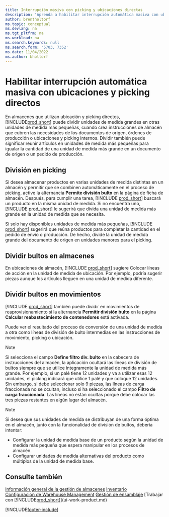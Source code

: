 ```yaml
---
title: Interrupción masiva con picking y ubicaciones directas
description: 'Aprenda a habilitar interrupción automática masiva con ubicación y picking dirigidos, así como interrupción en picking, ubicaciones, movimientos y más.'
author: brentholtorf
ms.topic: conceptual
ms.devlang: na
ms.tgt_pltfrm: na
ms.workload: na
ms.search.keywords: null
ms.search.form: '5703, 7352'
ms.date: 11/04/2022
ms.author: bholtorf
---
```

# <a name="enable-automatic-breaking-bulk-with-directed-put-away-and-pick"></a>Habilitar interrupción automática masiva con ubicaciones y picking directos

En almacenes que utilizan ubicación y picking directos, [!INCLUDE[prod_short](includes/prod_short.md)] puede dividir unidades de medida grandes en otras unidades de medida más pequeñas, cuando crea instrucciones de almacén que cubren las necesidades de los documentos de origen, órdenes de producción o ubicaciones y picking internos. Dividir también puede significar reunir artículos en unidades de medida más pequeñas para igualar la cantidad de una unidad de medida más grande en un documento de origen o un pedido de producción.

## <a name="breakbulk-in-picks"></a>División en picking

Si desea almacenar productos en varias unidades de medida distintas en un almacén y permitir que se combinen automáticamente en el proceso de picking, active la alternancia **Permite división bulto** en la página de ficha de almacén. Después, para cumplir una tarea, [!INCLUDE [prod_short](includes/prod_short.md)] buscará un producto en la misma unidad de medida. Si no encuentra uno, [!INCLUDE [prod_short](includes/prod_short.md)] le sugerirá que divida una unidad de medida más grande en la unidad de medida que se necesita.  

Si solo hay disponibles unidades de medida más pequeñas, [!INCLUDE [prod_short](includes/prod_short.md)] sugerirá que reúna productos para completar la cantidad en el pedido de envío o producción. De hecho, divide la unidad de medida grande del documento de origen en unidades menores para el picking.  

## <a name="breakbulk-in-put-aways"></a>Dividir bultos en almacenes

En ubicaciones de almacén, [!INCLUDE [prod_short](includes/prod_short.md)] sugiere Colocar líneas de acción en la unidad de medida de ubicación. Por ejemplo, podría sugerir piezas aunque los artículos lleguen en una unidad de medida diferente.  

## <a name="breakbulk-in-movements"></a>Dividir bultos en movimientos

[!INCLUDE [prod_short](includes/prod_short.md)] también puede dividir en movimientos de reaprovisionamiento si la alternancia **Permitir división bulto** en la página **Calcular reabastecimiento de contenedores** está activada.  

Puede ver el resultado del proceso de conversión de una unidad de medida a otra como líneas de división de bulto intermedias en las instrucciones de movimiento, picking o ubicación.  

> [!NOTE]  
> Si selecciona el campo **Define filtro div. bulto** en la cabecera de instrucciones del almacén, la aplicación ocultará las líneas de división de bultos siempre que se utilice íntegramente la unidad de medida más grande. Por ejemplo, si un palé tiene 12 unidades y va a utilizar esas 12 unidades, el picking indicará que utilice 1 palé y que coloque 12 unidades. Sin embargo, si debe seleccionar solo 9 piezas, las líneas de carga fraccionada no se ocultan, incluso si ha seleccionado el campo **Filtro de carga fraccionada**. Las líneas no están ocultas porque debe colocar las tres piezas restantes en algún lugar del almacén.  

> [!NOTE]  
> Si desea que sus unidades de medida se distribuyan de una forma óptima en el almacén, junto con la funcionalidad de división de bultos, debería intentar:  
>
> - Configurar la unidad de medida base de un producto según la unidad de medida más pequeña que espera manipular en los procesos de almacén.  
> - Configurar unidades de medida alternativas del producto como múltiplos de la unidad de medida base.  

## <a name="see-also"></a>Consulte también

[Información general de la gestión de almacenes](design-details-warehouse-management.md)
[Inventario](inventory-manage-inventory.md)  
[Configuración de Warehouse Management](warehouse-setup-warehouse.md) 
[Gestión de ensamblaje](assembly-assemble-items.md)
[Trabajar con [!INCLUDE[prod_short](includes/prod_short.md)]](ui-work-product.md)  


[!INCLUDE[footer-include](includes/footer-banner.md)]
